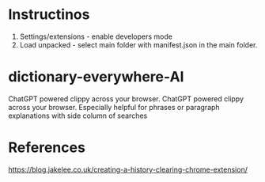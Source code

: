 # Instructinos
1. Settings/extensions - enable developers mode
2. Load unpacked - select main folder with manifest.json in the main folder.

# dictionary-everywhere-AI
ChatGPT powered clippy across your browser. ChatGPT powered clippy across your browser. Especially helpful for phrases or paragraph explanations with side column of searches

# References
https://blog.jakelee.co.uk/creating-a-history-clearing-chrome-extension/